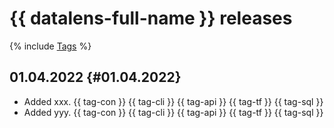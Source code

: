# {{ datalens-full-name }} releases

{% include [Tags](../_includes/mdb/release-notes-tags.md) %}

## 01.04.2022 {#01.04.2022}

* Added xxx. {{ tag-con }} {{ tag-cli }} {{ tag-api }} {{ tag-tf }} {{ tag-sql }}
* Added yyy. {{ tag-con }} {{ tag-cli }} {{ tag-api }} {{ tag-tf }} {{ tag-sql }}
